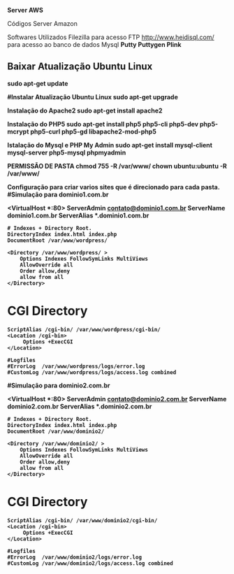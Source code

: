 <b>Server AWS</b>

Códigos Server Amazon

Softwares Utilizados Filezilla para acesso FTP http://www.heidisql.com/ para acesso ao banco de dados Mysql <b> Putty Puttygen Plink <b>

<h2>Baixar Atualização Ubuntu Linux</h2>

sudo apt-get update


#Instalar Atualização Ubuntu Linux sudo apt-get upgrade

Instalação do Apache2
sudo apt-get install apache2

Instalação do PHP5
sudo apt-get install php5 php5-cli php5-dev php5-mcrypt php5-curl php5-gd libapache2-mod-php5

Istalação do Mysql e PHP My Admin
sudo apt-get install mysql-client mysql-server php5-mysql phpmyadmin

PERMISSÃO DE PASTA
chmod 755 -R /var/www/ chown ubuntu:ubuntu -R /var/www/

Configuração para criar varios sites que é direcionado para cada pasta.
#Simulação para dominio1.com.br

<VirtualHost *:80> ServerAdmin contato@dominio1.com.br ServerName dominio1.com.br ServerAlias *.dominio1.com.br

    # Indexes + Directory Root.
    DirectoryIndex index.html index.php
    DocumentRoot /var/www/wordpress/

    <Directory /var/www/wordpress/ >
        Options Indexes FollowSymLinks MultiViews
        AllowOverride all
        Order allow,deny
        allow from all
    </Directory>
    
   # CGI Directory
    ScriptAlias /cgi-bin/ /var/www/wordpress/cgi-bin/
    <Location /cgi-bin>
         Options +ExecCGI
    </Location>

    #Logfiles
    #ErrorLog  /var/www/wordpress/logs/error.log
    #CustomLog /var/www/wordpress/logs/access.log combined
#Simulação para dominio2.com.br

<VirtualHost *:80> ServerAdmin contato@dominio2.com.br ServerName dominio2.com.br ServerAlias *.dominio2.com.br

    # Indexes + Directory Root.
    DirectoryIndex index.html index.php
    DocumentRoot /var/www/dominio2/

    <Directory /var/www/dominio2/ >
        Options Indexes FollowSymLinks MultiViews
        AllowOverride all
        Order allow,deny
        allow from all
    </Directory>
    
   # CGI Directory
    ScriptAlias /cgi-bin/ /var/www/dominio2/cgi-bin/
    <Location /cgi-bin>
         Options +ExecCGI
    </Location>

    #Logfiles
    #ErrorLog  /var/www/dominio2/logs/error.log
    #CustomLog /var/www/dominio2/logs/access.log combined
